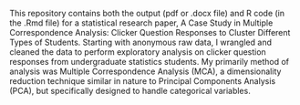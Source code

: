 This repository contains both the output (pdf or .docx file) and R code (in the .Rmd file) for a statistical research paper, A Case Study in Multiple Correspondence Analysis: Clicker Question Responses to Cluster Different Types of Students. Starting with anonymous raw data, I wrangled and cleaned the data to perform exploratory analysis on clicker question responses from undergraduate statistics students. My primarily method of analysis was Multiple Correspondence Analysis (MCA), a dimensionality reduction technique similar in nature to Principal Components Analysis (PCA), but specifically designed to handle categorical variables.
